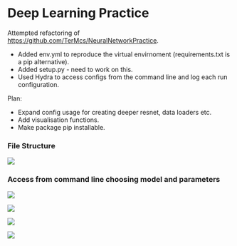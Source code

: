 # Deep Learning Practice

Attempted refactoring of https://github.com/TerMcs/NeuralNetworkPractice.

- Added env.yml to reproduce the virtual envirnoment (requirements.txt is a pip alternative).
- Added setup.py - need to work on this.
- Used Hydra to access configs from the command line and log each run configuration.

Plan: 

- Expand config usage for creating deeper resnet, data loaders etc.
- Add visualisation functions.
- Make package pip installable.

### File Structure

![](https://github.com/TerMcs/dl_practice/blob/02dde1c5f2ccfbdfff2978c28dd120b754efcf38/assets/directory.png)


### Access from command line choosing model and parameters

![](https://github.com/TerMcs/dl_practice/blob/02dde1c5f2ccfbdfff2978c28dd120b754efcf38/assets/hydra.png)

![](https://github.com/TerMcs/dl_practice/blob/02dde1c5f2ccfbdfff2978c28dd120b754efcf38/assets/hydra3.png)

![](https://github.com/TerMcs/dl_practice/blob/02dde1c5f2ccfbdfff2978c28dd120b754efcf38/assets/hydra4.png)

![](https://github.com/TerMcs/dl_practice/blob/02dde1c5f2ccfbdfff2978c28dd120b754efcf38/assets/hydra5.png)
